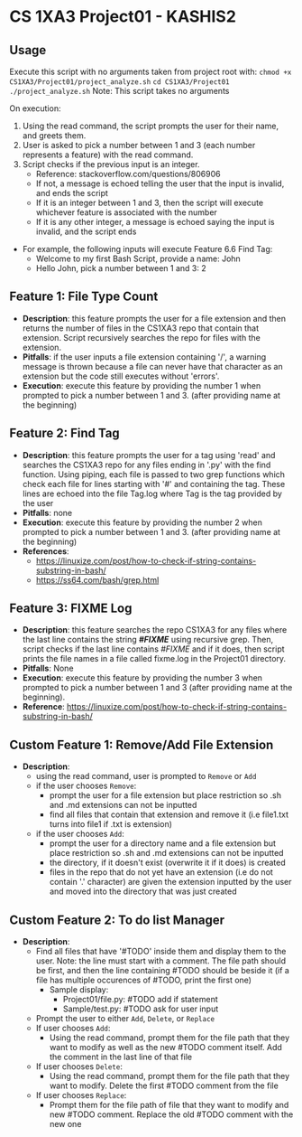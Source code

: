 # CS 1XA3 Project01 - KASHIS2

## Usage
Execute this script with no arguments taken from project root with:
`chmod +x CS1XA3/Project01/project_analyze.sh`
`cd CS1XA3/Project01`
`./project_analyze.sh`
Note: This script takes no arguments

On execution:
1. Using the read command, the script prompts the user for their name, and greets them.
1. User is asked to pick a number between 1 and 3 (each number represents a feature) with the read command.
1. Script checks if the previous input is an integer.
   - Reference: stackoverflow.com/questions/806906
   - If not, a message is echoed telling the user that the input is invalid,
     and ends the script
   - If it is an integer between 1 and 3, then the script will execute whichever
     feature is associated with the number
   - If it is any other integer, a message is echoed saying the input is invalid,
  and the script ends
- For example, the following inputs will execute Feature 6.6 Find Tag:
  - Welcome to my first Bash Script, provide a name:
    John
  - Hello John, pick a number between 1 and 3:
    2

## Feature 1: File Type Count
- **Description**: this feature prompts the user for a file extension and then returns the number of files in the CS1XA3 repo that contain that extension. Script recursively searches the repo for files with the extension.
- **Pitfalls**: if the user inputs a file extension containing '/', a warning message is thrown because a file can never have that character as an extension but the code still executes without 'errors'.
- **Execution**: execute this feature by providing the number 1 when prompted to pick a number between 1 and 3. (after providing name at the beginning)

## Feature 2: Find Tag
- **Description**: this feature prompts the user for a tag using 'read' and searches the CS1XA3 repo for any files ending in '.py' with the find function. Using piping, each file is passed to two grep functions which check each file for lines starting with '#' and containing the tag. These lines are echoed into the file Tag.log where Tag is the tag provided by the user 
- **Pitfalls**: none
- **Execution**: execute this feature by providing the number 2 when prompted to pick a number between 1 and 3. (after providing name at the beginning)
- **References**: 
    - https://linuxize.com/post/how-to-check-if-string-contains-substring-in-bash/
    - https://ss64.com/bash/grep.html 

## Feature 3: FIXME Log
- **Description**: this feature searches the repo CS1XA3 for any files where the last line contains the string ***#FIXME*** using recursive grep. Then, script checks if the last line contains *#FIXME* and if it does, then script prints the file names in a file called fixme.log in the Project01 directory.
- **Pitfalls**: None
- **Execution**: execute this feature by providing the number 3 when prompted to pick a number between 1 and 3 (after providing name at the beginning).
- **Reference**: https://linuxize.com/post/how-to-check-if-string-contains-substring-in-bash/

## Custom Feature 1: Remove/Add File Extension
- **Description**:
    - using the read command, user is prompted to `Remove` or `Add`
    - if the user chooses `Remove`:
        - prompt the user for a file extension but place restriction so .sh and .md extensions can not be inputted
        - find all files that contain that extension and remove it (i.e file1.txt turns into file1 if .txt is extension)
    - if the user chooses `Add`:
        - prompt the user for a directory name and a file extension but place restriction so .sh and .md extensions can not be inputted 
        - the directory, if it doesn't exist (overwrite it if it does) is created
        - files in the repo that do not yet have an extension (i.e do not contain '.' character) are given the extension inputted by the user and moved into the directory that was just created

## Custom Feature 2: To do list Manager
- **Description**:
    - Find all files that have '#TODO' inside them and display them to the user. Note: the line must start with a comment. The file path should be first, and then the line containing #TODO should be beside it (if a file has multiple occurences of #TODO, print the first one)
        - Sample display: 
            - Project01/file.py: #TODO add if statement 
            - Sample/test.py: #TODO ask for user input 
    - Prompt the user to either `Add`, `Delete`, or `Replace`
    - If user chooses `Add`:
        - Using the read command, prompt them for the file path that they want to modify as well as the new #TODO comment itself. Add the comment in the last line of that file
    - If user chooses `Delete`:
        - Using the read command, prompt them for the file path that they want to modify. Delete the first #TODO comment from the file
    - If user chooses `Replace`:
        - Prompt them for the file path of file that they want to modify and new #TODO comment. Replace the old #TODO comment with the new one

